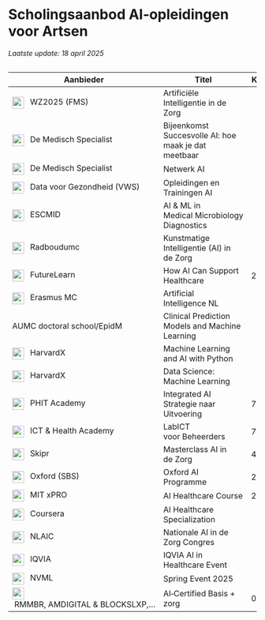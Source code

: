 <!-- docs/SCHOLINGSAANBOD.md -->

# Scholingsaanbod AI‑opleidingen voor Artsen

*Laatste update: 18 april 2025*

<div style="overflow-x:auto;">

| Aanbieder                                                                                                                              | Titel                                                    | Kosten | Accreditatie | Opensource/Gesloten | Competenties | Kennis & Vaardigheden (%) | Toepassen & Implementeren (%) | Ethiek, Wetgeving & Samenwerking (%) | Link                                                                                                                        |
|----------------------------------------------------------------------------------------------------------------------------------------|----------------------------------------------------------|--------|--------------|---------------------|--------------|---------------------------|------------------------------|-----------------------------------|-----------------------------------------------------------------------------------------------------------------------------|
| <img src="https://logo.clearbit.com/wz2025.nl" width="24" style="vertical-align:middle;margin-right:8px"/> WZ2025 (FMS)               | Artificiële Intelligentie in de Zorg                     |        |              |                     |              |                           |                              |                                   | [Link](https://www.wz2025.nl/2021/11/06/artificiele-intelligentie-in-de-zorg/)                                             |
| <img src="https://logo.clearbit.com/demedischspecialist.nl" width="24" style="vertical-align:middle;margin-right:8px"/> De Medisch Specialist | Bijeenkomst Succesvolle AI: hoe maak je dat meetbaar     |        |              |                     |              |                           |                              |                                   | [Link](https://demedischspecialist.nl/agenda/bijeenkomst-succesvolle-ai-hoe-maak-je-dat-meetbaar)                          |
| <img src="https://logo.clearbit.com/demedischspecialist.nl" width="24" style="vertical-align:middle;margin-right:8px"/> De Medisch Specialist | Netwerk AI                                               |        |              |                     |              |                           |                              |                                   | [Link](https://demedischspecialist.nl/nieuwsoverzicht/nieuws/netwerk-ai-nooitmeertikken)                                   |
| <img src="https://logo.clearbit.com/datavoorgezondheid.nl" width="24" style="vertical-align:middle;margin-right:8px"/> Data voor Gezondheid (VWS) | Opleidingen en Trainingen AI                             |        |              |                     |              |                           |                              |                                   | [Link](https://www.datavoorgezondheid.nl/ai/opleidingen-en-trainingen)                                                     |
| <img src="https://logo.clearbit.com/escmid.org" width="24" style="vertical-align:middle;margin-right:8px"/> ESCMID                        | AI & ML in Medical Microbiology Diagnostics              |        |              |                     |              |                           |                              |                                   | [Link](https://www.escmid.org/event-detail/artificial-intelligence-and-machine-learning-in-medical-microbiology-diagnostics/) |
| <img src="https://logo.clearbit.com/radboudumc.nl" width="24" style="vertical-align:middle;margin-right:8px"/> Radboudumc                   | Kunstmatige Intelligentie (AI) in de Zorg                |        |              |                     |              |                           |                              |                                   | [Link](https://www.radboudumc.nl/over-het-radboudumc/strategie/themas/kunstmatige-intelligentie-ai-in-de-zorg)                 |
| <img src="https://logo.clearbit.com/futurelearn.com" width="24" style="vertical-align:middle;margin-right:8px"/> FutureLearn              | How AI Can Support Healthcare                            | 209,99 |              |                     |              |                           |                              |                                   | [Link](https://www.futurelearn.com/courses/how-artificial-intelligence-can-support-healthcare)                              |
| <img src="https://logo.clearbit.com/erasmusmc.nl" width="24" style="vertical-align:middle;margin-right:8px"/> Erasmus MC                   | Artificial Intelligence NL                               |        |              |                     |              |                           |                              |                                   | [Link](https://www.erasmusmc.nl/nl-nl/onderwijs/opleidingen/artificial-intelligence-nl)                                    |
| AUMC doctoral school/EpidM                                                                                                             | Clinical Prediction Models and Machine Learning           |        |              |                     |              |                           |                              |                                   |                                                                                                                             |
| <img src="https://logo.clearbit.com/edx.org" width="24" style="vertical-align:middle;margin-right:8px"/> HarvardX                         | Machine Learning and AI with Python                      |        |              |                     |              |                           |                              |                                   | [Link](https://www.edx.org/course/machine-learning-and-ai-with-python)                                                      |
| <img src="https://logo.clearbit.com/edx.org" width="24" style="vertical-align:middle;margin-right:8px"/> HarvardX                         | Data Science: Machine Learning                           |        |              |                     |              |                           |                              |                                   | [Link](https://www.edx.org/course/data-science-machine-learning)                                                            |
| <img src="https://logo.clearbit.com/phit.nl" width="24" style="vertical-align:middle;margin-right:8px"/> PHIT Academy                        | Integrated AI Strategie naar Uitvoering                   | 795    |              |                     |              |                           |                              |                                   | [Link](https://phit.nl/academy/cursus/interop/integrated-ai/integrated-ai-8-oktober-2025/)                                 |
| <img src="https://logo.clearbit.com/icthealth.nl" width="24" style="vertical-align:middle;margin-right:8px"/> ICT & Health Academy            | LabICT voor Beheerders                                   | 795    |              |                     |              |                           |                              |                                   | [Link](https://icthealth.nl/academy/diagnostiek-labict-voor-beheerders)                                                     |
| <img src="https://logo.clearbit.com/skipr.nl" width="24" style="vertical-align:middle;margin-right:8px"/> Skipr                            | Masterclass AI in de Zorg                                | 499    |              |                     |              |                           |                              |                                   | [Link](https://www.skipr.nl/events/masterclass-artificial-intelligence-in-de-zorg/)                                         |
| <img src="https://logo.clearbit.com/sbs.ac.uk" width="24" style="vertical-align:middle;margin-right:8px"/> Oxford (SBS)                       | Oxford AI Programme                                      | 2953   |              |                     |              |                           |                              |                                   | [Link](https://www.sbs.ac.uk/programmes/executive-education/online-programmes/oxford-artificial-intelligence-programme)      |
| <img src="https://logo.clearbit.com/xpro.mit.edu" width="24" style="vertical-align:middle;margin-right:8px"/> MIT xPRO                         | AI Healthcare Course                                     | 2600   |              |                     |              |                           |                              |                                   | [Link](https://xpro.mit.edu/courses/course-v1:xPRO+AIHCx+R1/)                                                                 |
| <img src="https://logo.clearbit.com/coursera.org" width="24" style="vertical-align:middle;margin-right:8px"/> Coursera                        | AI Healthcare Specialization                             |        |              |                     |              |                           |                              |                                   | [Link](https://www.coursera.org/specializations/ai-healthcare)                                                               |
| <img src="https://logo.clearbit.com/nlaic.com" width="24" style="vertical-align:middle;margin-right:8px"/> NLAIC                          | Nationale AI in de Zorg Congres                          |        |              |                     |              |                           |                              |                                   | [Link](https://nlaic.com/agenda/nationale-ai-in-de-zorg-congres/?utm_source=chatgpt.com)                                    |
| <img src="https://logo.clearbit.com/events.iqvia.com" width="24" style="vertical-align:middle;margin-right:8px"/> IQVIA                       | IQVIA AI in Healthcare Event                             |        |              |                     |              |                           |                              |                                   | [Link](https://www.events.iqvia.com/event/b3a10e75-f317-400e-ada9-3012bd30640d/summary)                                     |
| <img src="https://logo.clearbit.com/nvml.nl" width="24" style="vertical-align:middle;margin-right:8px"/> NVML                                | Spring Event 2025                                        |        |              |                     |              |                           |                              |                                   | [Link](https://www.nvml.nl/opleiding/agenda/event/81/spring-event-2025/schedule?utm_source=chatgpt.com)                     |
| <img src="https://logo.clearbit.com/academy.aicertified.nl" width="24" style="vertical-align:middle;margin-right:8px"/> RMMBR, AMDIGITAL & BLOCKSLXP,… | AI‑Certified Basis + zorg                                | 0      | officieel certificaat |                     |              |                           |                              |                                   | [Link](https://academy.aicertified.nl)                                                                                     |

</div>
